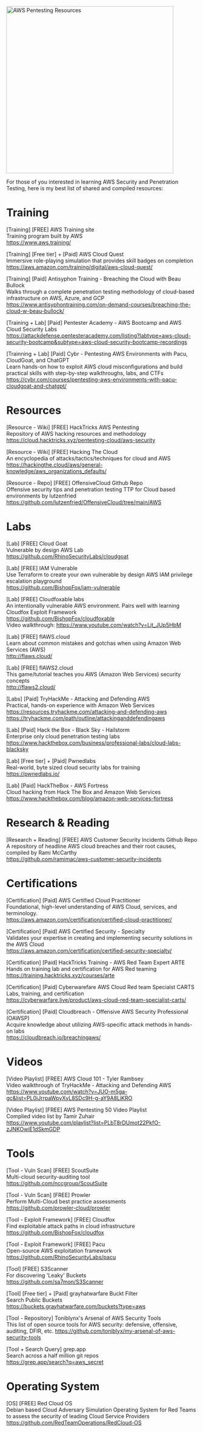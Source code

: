 <img width="441" alt="AWS Pentesting Resources" src="https://github.com/redskycyber/Cloud-Security/assets/157662722/982ec4a9-17bc-466c-be64-871b4f70074d">

For those of you interested in learning AWS Security and Penetration Testing, here is my best list of shared and compiled resources:

# Training 
[Training] [FREE] AWS Training site \
Training program built by AWS \
https://www.aws.training/ 

[Training] [Free tier] + [Paid] AWS Cloud Quest \
Immersive role-playing simulation that provides skill badges on completion \
https://aws.amazon.com/training/digital/aws-cloud-quest/ 

[Training] [Paid] Antisyphon Training - Breaching the Cloud with Beau Bullock \
Walks through a complete penetration testing methodology of cloud-based infrastructure on AWS, Azure, and GCP \
https://www.antisyphontraining.com/on-demand-courses/breaching-the-cloud-w-beau-bullock/ 

[Training + Lab] [Paid] Pentester Academy - AWS Bootcamp and AWS Cloud Security Labs \
https://attackdefense.pentesteracademy.com/listing?labtype=aws-cloud-security-bootcamp&subtype=aws-cloud-security-bootcamp-recordings 

[Trainning + Lab] [Paid] Cybr - Pentesting AWS Environments with Pacu, CloudGoat, and ChatGPT \
Learn hands-on how to exploit AWS cloud misconfigurations and build practical skills with step-by-step walkthroughs, labs, and CTFs \
https://cybr.com/courses/pentesting-aws-environments-with-pacu-cloudgoat-and-chatgpt/

# Resources
[Resource - Wiki] [FREE] HackTricks AWS Pentesting \
Repository of AWS hacking resources and methodology \
https://cloud.hacktricks.xyz/pentesting-cloud/aws-security 

[Resource - Wiki] [FREE] Hacking The Cloud \
An encyclopedia of attacks/tactics/techniques for cloud and AWS \
https://hackingthe.cloud/aws/general-knowledge/aws_organizations_defaults/ 

[Resource - Repo] [FREE] OffensiveCloud Github Repo \
Offensive security tips and penetration testing TTP for Cloud based environments by lutzenfried \
https://github.com/lutzenfried/OffensiveCloud/tree/main/AWS

# Labs
[Lab] [FREE] Cloud Goat \
Vulnerable by design AWS Lab \
https://github.com/RhinoSecurityLabs/cloudgoat 

[Lab] [FREE] IAM Vulnerable \
Use Terraform to create your own vulnerable by design AWS IAM privilege escalation playground \
https://github.com/BishopFox/iam-vulnerable

[Lab] [FREE] Cloudfoxable labs \
An intentionally vulnerable AWS environment. Pairs well with learning Cloudfox Exploit Framework \
https://github.com/BishopFox/cloudfoxable \
Video walkthrough: https://www.youtube.com/watch?v=Ljt_JUp5HbM

[Lab] [FREE] flAWS.cloud \
Learn about common mistakes and gotchas when using Amazon Web Services (AWS) \
http://flaws.cloud/

[Lab] [FREE] flAWS2.cloud \
This game/tutorial teaches you AWS (Amazon Web Services) security concepts \
http://flaws2.cloud/

[Labs] [Paid] TryHackMe - Attacking and Defending AWS \
Practical, hands-on experience with Amazon Web Services \
https://resources.tryhackme.com/attacking-and-defending-aws 
https://tryhackme.com/path/outline/attackinganddefendingaws 

[Lab] [Paid] Hack the Box - Black Sky - Hailstorm \
Enterprise only cloud penetration testing labs \
https://www.hackthebox.com/business/professional-labs/cloud-labs-blacksky 

[Lab] [Free tier] + [Paid] Pwnedlabs \
Real-world, byte sized cloud security labs for training \
https://pwnedlabs.io/

[Lab] [Paid] HackTheBox - AWS Fortress \
Cloud hacking from Hack The Box and Amazon Web Services \
https://www.hackthebox.com/blog/amazon-web-services-fortress

# Research & Reading 
[Research + Reading] [FREE] AWS Customer Security Incidents Github Repo \
A repository of headline AWS cloud breaches and their root causes, compiled by Rami McCarthy \
https://github.com/ramimac/aws-customer-security-incidents 

# Certifications 
[Certification] [Paid] AWS Certified Cloud Practitioner \
Foundational, high-level understanding of AWS Cloud, services, and terminology. \
https://aws.amazon.com/certification/certified-cloud-practitioner/ 

[Certification] [Paid] AWS Certified Security - Specialty \
Validates your expertise in creating and implementing security solutions in the AWS Cloud \
https://aws.amazon.com/certification/certified-security-specialty/ 

[Certification] [Paid] HackTricks Training - AWS Red Team Expert ARTE \
Hands on training lab and certification for AWS Red teaming \
https://training.hacktricks.xyz/courses/arte 

[Certification] [Paid] Cyberwarefare AWS Cloud Red team Specialst CARTS \
Labs, training, and certification \
https://cyberwarfare.live/product/aws-cloud-red-team-specialist-carts/

[Certification] [Paid] Cloudbreach - Offensive AWS Security Professional (OAWSP) \
Acquire knowledge about utilizing AWS-specific attack methods in hands-on labs \
https://cloudbreach.io/breachingaws/

# Videos
[Video Playlist] [FREE] AWS Cloud 101 - Tyler Rambsey \
Video walkthrough of TryHackMe - Attacking and Defending AWS \
https://www.youtube.com/watch?v=JUO-m5ga-gc&list=PL0iJrrpaWpyXyL8SDc9H-g-aY9A8LiKRO 

[Video Playlist] [FREE] AWS Pentesting 50 Video Playlist \
Complied video list by Tamir Zuhair \
https://www.youtube.com/playlist?list=PLbT8rDUmot22PkfO-zJNKOwiE1dSkmGDP 

# Tools 
[Tool - Vuln Scan] [FREE] ScoutSuite \
Multi-cloud security-auditing tool \
https://github.com/nccgroup/ScoutSuite 

[Tool - Vuln Scan] [FREE] Prowler \
Perform Multi-Cloud best practice assessments \
https://github.com/prowler-cloud/prowler 

[Tool - Exploit Framework] [FREE] Cloudfox \
Find exploitable attack paths in cloud infrastructure \
https://github.com/BishopFox/cloudfox 

[Tool - Exploit Framework] [FREE] Pacu \
Open-source AWS exploitation framework \
https://github.com/RhinoSecurityLabs/pacu 

[Tool] [FREE] S3Scanner \
For discovering 'Leaky' Buckets \
https://github.com/sa7mon/S3Scanner

[Tool] [Free tier] + [Paid] grayhatwarfare Buckt Filter \
Search Public Buckets \
https://buckets.grayhatwarfare.com/buckets?type=aws

[Tool - Repository] Toniblynx's Arsenal of AWS Security Tools \
This list of open source tools for AWS security: defensive, offensive, auditing, DFIR, etc.
https://github.com/toniblyx/my-arsenal-of-aws-security-tools

[Tool + Search Query] grep.app \
Search across a half million git repos \
https://grep.app/search?q=aws_secret

# Operating System
[OS] [FREE] Red Cloud OS \
Debian based Cloud Adversary Simulation Operating System for Red Teams to assess the security of leading Cloud Service Providers \
https://github.com/RedTeamOperations/RedCloud-OS

